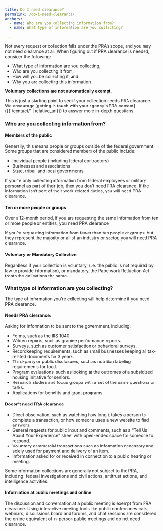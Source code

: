 ```yaml
---
title: Do I need clearance?
permalink: /do-i-need-clearance/
anchors:
  - name: Who are you collecting information from?
  - name: What type of information are you collecting?
  
---
```


Not every request or collection falls under the PRA’s scope, and you may not need clearance at all. When figuring out if PRA clearance is needed, consider the following:

- What type of information are you collecting,
- Who are you collecting it from,
- How will you be collecting it, and
- Why you are collecting this information.

**Voluntary collections are not automatically exempt.** 

This is just a starting point to see if your collection needs PRA clearance. We encourage [getting in touch with your agency's PRA contact]({{'/contact/' | relative_url}}) to answer more in-depth questions.

### Who are you collecting information from?

#### Members of the public

Generally, this means people or groups outside of the federal government. Some groups that are considered members of the public include:

- Individual people (including federal contractors)
- Businesses and associations
- State, tribal, and local governments

If you’re only collecting information from federal employees or military personnel as part of their job, then you don’t need PRA clearance. If the information isn’t part of their work-related duties, you will need PRA clearance.

#### Ten or more people or groups

Over a 12-month period, if you are requesting the same information from ten or more people or entities, you need PRA clearance.

If you’re requesting information from fewer than ten people or groups, but they represent the majority or all of an industry or sector, you will need PRA clearance.

#### Voluntary or Mandatory Collection

Regardless if your collection is voluntary, (i.e. the public is not required by law to provide information), or mandatory, the Paperwork Reduction Act treats the collections the same.


### What type of information are you collecting?

The type of information you’re collecting will help determine if you need PRA clearance.

#### Needs PRA clearance:

Asking for information to be sent to the government, including:

- Forms, such as the IRS 1040.
- Written reports, such as grantee performance reports.
- Surveys, such as customer satisfaction or behavioral surveys.
- Recordkeeping requirements, such as small businesses keeping all tax-related documents for 3 years.
- Third-party or public disclosures, such as nutrition labeling requirements for food.
- Program evaluations, such as looking at the outcomes of a subsidized housing initiative for seniors.
- Research studies and focus groups with a set of the same questions or tasks. 
- Applications for benefits and grant programs.

#### Doesn’t need PRA clearance

- Direct observation, such as watching how long it takes a person to complete a transaction, or how someone uses a new website to find answers.
- General requests for public input and comments, such as a “Tell Us About Your Experience” sheet with open-ended space for someone to respond.
- Voluntary commercial transactions such as information necessary and solely used for payment and delivery of an item.
- Information asked for or received in connection to a public hearing or meeting.

Some information collections are generally not subject to the PRA, including: federal investigations and civil actions, antitrust actions, and intelligence activities.

#### Information at public meetings and online

The discussion and conversation at a public meeting is exempt from PRA clearance. Using interactive meeting tools like public conferences calls, webinars, discussions board and forums, and chat sessions are considered the online equivalent of in-person public meetings and do not need clearance.



